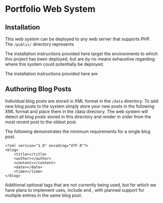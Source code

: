 # Portfolio Web System

## Installation

This web system can be deployed to any web server that supports PHP. The `/public/` directory represents 

The installation instructions provided here target the environments to which this project has been deployed, but are by no means exhaustive regarding where this system could potentially be deployed.

The installation instructions provided here are

## Authoring Blog Posts

Individual blog posts are stored in XML format in the `/data` directory. To add new blog posts to the system simply store your new posts in the following XML format and place them in the /data directory. The web system will detect all blog posts stored in this directory and render in order from the most recent post to the oldest post.

The following demonstrates the minimum requirements for a single blog post.

```
<?xml version="1.0" encoding="UTF-8"?>
<blog>
	<title></title>
	<author></author>
	<content></content>
	<date></date>
	<time></time>
</blog>
```

Additional optional tags that are not currently being used, but for which we have plans to implement uses, include <excerpt> and <tag>, with planned support for multiple <tag> entries in the same blog post.